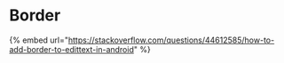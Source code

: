 # Border

{% embed url="https://stackoverflow.com/questions/44612585/how-to-add-border-to-edittext-in-android" %}

